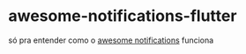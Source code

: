 # awesome-notifications-flutter
só pra entender como o <a href="https://pub.dev/packages/awesome_notifications">awesome notifications</a> funciona

